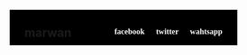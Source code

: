 <!DOCTYPE html>
<html lang="en">
<head>
    <meta charset="UTF-8">
    <meta http-equiv="X-UA-Compatible" content="IE=edge">
    <meta name="viewport" content="width=device-width, initial-scale=1.0">
    <link rel="stylesheet" href="meadia.css">
    <link rel="preconnect" href="https://fonts.googleapis.com">
<link rel="preconnect" href="https://fonts.gstatic.com" crossorigin>
<link href="https://fonts.googleapis.com/css2?family=Abril+Fatface&family=Cairo:wght@200&family=Dancing+Script:wght@400;600&family=Jomhuria&family=Lalezar&family=Lato&family=Lobster&family=Open+Sans:wght@800&family=Oswald:wght@200&family=Secular+One&display=swap" rel="stylesheet">
<link rel="preconnect" href="https://fonts.googleapis.com">
<link rel="preconnect" href="https://fonts.gstatic.com" crossorigin>
<link href="https://fonts.googleapis.com/css2?family=Abril+Fatface&family=Cairo:wght@200&family=Dancing+Script:wght@400;600&family=Jomhuria&family=Lalezar&family=Lato&family=Lobster&family=Open+Sans:wght@800&family=Oswald:wght@200&family=Secular+One&family=Yellowtail&display=swap" rel="stylesheet">
<link rel="preconnect" href="https://fonts.googleapis.com">
<link rel="preconnect" href="https://fonts.gstatic.com" crossorigin>
<link href="https://fonts.googleapis.com/css2?family=Abril+Fatface&family=Arima+Madurai:wght@700&family=Cairo:wght@200&family=Dancing+Script:wght@400;600&family=Jomhuria&family=Lalezar&family=Lato&family=Lobster&family=Open+Sans:wght@800&family=Oswald:wght@200&family=Secular+One&family=Yellowtail&display=swap" rel="stylesheet">
  <style>*{
    box-sizing: border-box;
    margin: 0;
    padding: 0;
}
 nav{
    width: 100%;
    background-color:#000000;
    display: flex;
    justify-content: space-around;
}
li{
    list-style-type: none;

}
ul{
    flex-direction:row;
    display:flex;
    gap: 20px;
    height: 50px;
    align-items: center;
}
a{
    color:white;
    text-decoration: none;
    font-weight: bold;
    font-family: 'Abril Fatface', cursive;
    font-family: 'Arima Madurai', cursive;
    font-family: 'Cairo', sans-serif;
    font-family: 'Dancing Script', cursive;
    font-family: 'Jomhuria', cursive;
    font-family: 'Lalezar', cursive;
    font-family: 'Lato', sans-serif;
    font-family: 'Lobster', cursive;
    font-family: 'Open Sans', sans-serif;
    font-family: 'Oswald', sans-serif;
    font-family: 'Secular One', sans-serif;
    font-family: 'Yellowtail', cursive;
}

h1{
    color: white;
    font-weight: bold;
    font-family: 'Abril Fatface', cursive;
    font-family: 'Cairo', sans-serif;
    font-family: 'Dancing Script', cursive;
    font-family: 'Jomhuria', cursive;
    font-family: 'Lalezar', cursive;
    font-family: 'Lato', sans-serif;
    font-family: 'Lobster', cursive;
    font-family: 'Open Sans', sans-serif;
    font-family: 'Oswald', sans-serif;
    font-family: 'Secular One', sans-serif;
    font-family: 'Yellowtail', cursive;
align-items: center;
display: flex;
} 

@media (min-width:0px) and (max-width:376px) {
    nav{
        background-color:#000000;
        gap: 50px;
        display: grid;
        height: 240px;
    }
    ul{
        display: flex;
        flex-direction:column;
        align-items: center;
        gap: 5px;
    
    }
    li{
        list-style-type: none;
    }
    h1{
        color: white;
        font-weight: bold;
        font-family: 'Abril Fatface', cursive;
        font-family: 'Cairo', sans-serif;
        font-family: 'Dancing Script', cursive;
        font-family: 'Jomhuria', cursive;
        font-family: 'Lalezar', cursive;
        font-family: 'Lato', sans-serif;
        font-family: 'Lobster', cursive;
        font-family: 'Open Sans', sans-serif;
        font-family: 'Oswald', sans-serif;
        font-family: 'Secular One', sans-serif;
        font-family: 'Yellowtail', cursive;
    font-size: 30px;

    display: flex;
    justify-content: center;
    margin-top: 10px;
    }
    a{
        color:white;
        text-decoration: none;
        font-weight: bold;
        font-family: 'Abril Fatface', cursive;
        font-family: 'Arima Madurai', cursive;
        font-family: 'Cairo', sans-serif;
        font-family: 'Dancing Script', cursive;
        font-family: 'Jomhuria', cursive;
        font-family: 'Lalezar', cursive;
        font-family: 'Lato', sans-serif;
        font-family: 'Lobster', cursive;
        font-family: 'Open Sans', sans-serif;
        font-family: 'Oswald', sans-serif;
        font-family: 'Secular One', sans-serif;
        font-family: 'Yellowtail', cursive;
    font-size: 17px;

    
    }
}

@media (min-width:376px) and (max-width:415px) {
    nav{
        background-color:#000000;
        gap: 50px;
        display: grid;
        height: 250px;
    }
    ul{
        display: flex;
        flex-direction:column;
        align-items: center;
        gap: 5px;
    
    }
    li{
        list-style-type: none;
    }
    h1{
        color: white;
        font-weight: bold;
        font-family: 'Abril Fatface', cursive;
        font-family: 'Cairo', sans-serif;
        font-family: 'Dancing Script', cursive;
        font-family: 'Jomhuria', cursive;
        font-family: 'Lalezar', cursive;
        font-family: 'Lato', sans-serif;
        font-family: 'Lobster', cursive;
        font-family: 'Open Sans', sans-serif;
        font-family: 'Oswald', sans-serif;
        font-family: 'Secular One', sans-serif;
        font-family: 'Yellowtail', cursive;
    font-size: 30px;
    display: flex;
    justify-content: center;
    margin-top: 10px;
    }
    a{
        color:white;
        text-decoration: none;
        font-weight: bold;
        font-family: 'Abril Fatface', cursive;
        font-family: 'Arima Madurai', cursive;
        font-family: 'Cairo', sans-serif;
        font-family: 'Dancing Script', cursive;
        font-family: 'Jomhuria', cursive;
        font-family: 'Lalezar', cursive;
        font-family: 'Lato', sans-serif;
        font-family: 'Lobster', cursive;
        font-family: 'Open Sans', sans-serif;
        font-family: 'Oswald', sans-serif;
        font-family: 'Secular One', sans-serif;
        font-family: 'Yellowtail', cursive;
    font-size: 20px;
    }
}


.picture{
    width: 100%;
}</style>
    <title>Document</title>
</head>
<body>
    <nav>
        <h1>marwan</h1>
        <ul>
            <li><a href="#">facebook</a></li>
            <li><a href="#">twitter</a></li>
            <li><a href="#">wahtsapp</a></li>
        </ul>
    </nav>
    <header>
        <img src="photo-1641850162358-57969cf505c0.webp" class="picture" alt="">
    </header>
</body>
</html>
